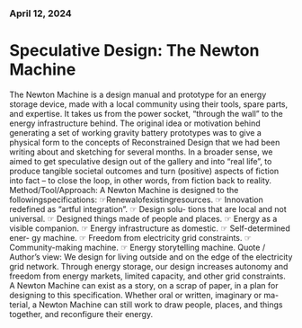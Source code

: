<!--Consider the variety of projects described in the text. Which of these projects did you find the most engaging, and why?-->

### April 12, 2024
# Speculative Design: The Newton Machine

The Newton Machine is a design manual and prototype for an energy storage device, made with a local community using their tools, spare parts, and expertise. It takes us from the power socket, “through the wall” to the energy infrastructure behind. The original idea or motivation behind generating a set of working gravity battery prototypes was to give a physical form to the concepts of Reconstrained Design that we had been writing about and sketching for several months. In a broader sense, we aimed to get speculative design out of the gallery and into “real life”, to produce tangible societal outcomes and turn (positive) aspects of fiction into fact – to close the loop, in other words, from fiction back to reality.
Method/Tool/Approach: A Newton Machine is designed to the followingspecifications: ☞Renewalofexistingresources. ☞ Innovation redefined as “artful integration”. ☞ Design solu- tions that are local and not universal. ☞ Designed things made of people and places. ☞ Energy as a visible companion. ☞ Energy infrastructure as domestic. ☞ Self-determined ener- gy machine. ☞ Freedom from electricity grid constraints. ☞ Community-making machine. ☞ Energy storytelling machine.
Quote / Author’s view: We design for living outside and on the edge of the electricity grid network. Through energy storage, our design increases autonomy and freedom from energy markets, limited capacity, and other grid constraints. A Newton Machine can exist as a story, on a scrap of paper, in a plan for designing to this specification. Whether oral or written, imaginary or ma- terial, a Newton Machine can still work to draw people, places, and things together, and reconfigure their energy.



